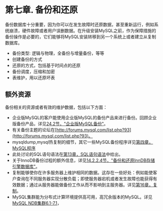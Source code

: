 # 第七章. 备份和还原
备份数据库十分重要，因为你可以在发生故障时还原数据，甚至重新运行，例如系统崩溃，硬件故障或者用户误删数据。在升级安装MySQL之前，作为保障措施的备份操作是必要的，它们能够将MySQL安装转移到另一个系统上或者建立从复制数据库。

* 备份类型: 逻辑与物理，全备份与增量备份，等等
* 创建备份的方式
* 还原的方式，包括基于时间点的还原
* 备份调度，压缩和加密
* 表维护，用以还原坏表

## **额外资源**
备份相关的资源或者有效的维护数据，包括以下方面：

* 企业版MySQL的客户能使用企业版MySQL的备份产品来进行备份。回顾企业版备份产品，详见[24.2节，"企业版MySQL备份"]()。
* 有关备份主题的论坛在[http://forums.mysql.com/list.php?93](http://forums.mysql.com/list.php?93)。
* mysqldump,mysql热复制的细节，其它一些MySQL备份程序详见[第四章，MySQL程序]()
* 此处讨论的SQL语句语法在[第13章，SQL语句语法]()中给出。
* 关于InnoDB备份过程的额外信息，详见[14.2.2.4节，"备份和还原InnDB存储引擎数据库"]()。
* 复制能够使你在许多服务器上维护相同的数据。这存在一些好处：例如能使客户查询在不同服务器实现分散负载；即使服务器宕机或者发生故障也能获得有效数据；通过从服务器能做备份工作从而不影响到主服务器。详见[第16章，复制]()。
* MySQL集群能为分布式计算环境提供高可用，高冗余版本的MySQL。详见[MySQL NDB集群6.1-7.1]()，